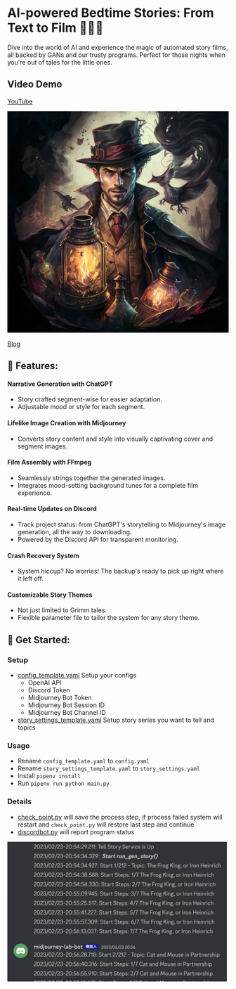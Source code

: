 # AI-powered Bedtime Stories: From Text to Film 🌙📖🎥
Dive into the world of AI and experience the magic of automated story films, all backed by GANs and our trusty programs. Perfect for those nights when you're out of tales for the little ones.


## Video Demo
[YouTube](https://youtu.be/xowItPDmx4o)

[![Youtube](./doc//images/midjourney.webp)](https://youtu.be/xowItPDmx4o)

[Blog](https://about.armcortex.cc/post/story-teller/)

## 🌟 Features:
#### Narrative Generation with ChatGPT
 - Story crafted segment-wise for easier adaptation.
 - Adjustable mood or style for each segment.
#### Lifelike Image Creation with Midjourney
 - Converts story content and style into visually captivating cover and segment images.
#### Film Assembly with FFmpeg
 - Seamlessly strings together the generated images.
 - Integrates mood-setting background tunes for a complete film experience.
#### Real-time Updates on Discord
 - Track project status: from ChatGPT's storytelling to Midjourney's image generation, all the way to downloading.
 - Powered by the Discord API for transparent monitoring.
#### Crash Recovery System
 - System hiccup? No worries! The backup's ready to pick up right where it left off.
#### Customizable Story Themes
 - Not just limited to Grimm tales.
 - Flexible parameter file to tailor the system for any story theme.

## 🚀 Get Started:
### Setup
- [config_template.yaml](./tell_a_story/config_template.yaml) Setup your configs
  - OpenAI API
  - Discord Token
  - Midjourney Bot Token
  - Midjourney Bot Session ID
  - Midjourney Bot Channel ID
- [story_settings_template.yaml](./tell_a_story/story_settings_template.yaml) Setup story series you want to tell and topics

### Usage
- Rename `config_template.yaml` to `config.yaml`
- Rename `story_settings_template.yaml` to `story_settings.yaml`
- Install `pipenv install`
- Run `pipenv run python main.py`

### Details
- [check_point.py](./tell_a_story/check_point.py) will save the process step, if process failed system will restart and `check_point.py` will restore last step and continue
- [discordbot.py](./tell_a_story/discordbot.py) will report program status
<img src="./doc/images/discord_log.png" alt="discord-log" width=500>
